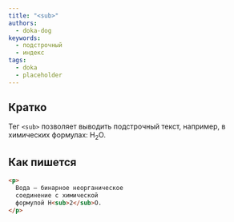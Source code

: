 ```yaml
---
title: "<sub>"
authors:
  - doka-dog
keywords:
  - подстрочный
  - индекс
tags:
  - doka
  - placeholder
---
```


## Кратко

Тег `<sub>` позволяет выводить подстрочный текст, например, в химических формулах: H<sub>2</sub>O.

## Как пишется

```html
<p>
  Вода — бинарное неорганическое
  соединение с химической
  формулой H<sub>2</sub>O.
</p>
```
